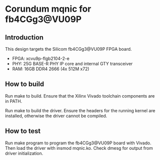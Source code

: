 # Corundum mqnic for fb4CGg3@VU09P

## Introduction

This design targets the Silicom fb4CGg3@VU09P FPGA board.

* FPGA: xcvu9p-flgb2104-2-e
* PHY: 25G BASE-R PHY IP core and internal GTY transceiver
* RAM: 16GB DDR4 2666 (4x 512M x72)

## How to build

Run make to build.  Ensure that the Xilinx Vivado toolchain components are in PATH.

Run make to build the driver.  Ensure the headers for the running kernel are installed, otherwise the driver cannot be compiled.

## How to test

Run make program to program the fb4CGg3@VU09P board with Vivado.  Then load the driver with insmod mqnic.ko.  Check dmesg for output from driver initialization.
